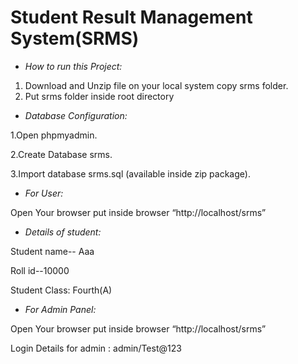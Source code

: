 # Student Result Management System(SRMS)
 
* *How to run this Project:*
1. Download and Unzip file on your local system copy srms folder.
2. Put srms folder inside root directory




* *Database Configuration:*

1.Open phpmyadmin.

2.Create Database srms.

3.Import database srms.sql (available inside zip package).




* *For User:*

Open Your browser put inside browser “http://localhost/srms”




* *Details of student:*

Student name-- Aaa

Roll id--10000

Student Class: Fourth(A)





* *For Admin Panel:*

Open Your browser put inside browser “http://localhost/srms”

Login Details for admin : admin/Test@123
